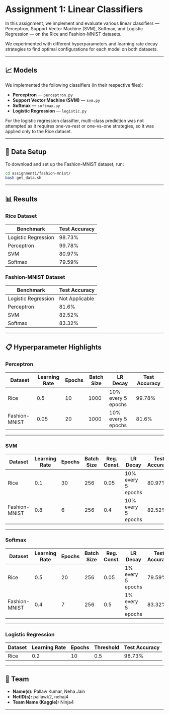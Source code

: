
# Assignment 1: Linear Classifiers

In this assignment, we implement and evaluate various linear classifiers — Perceptron, Support Vector Machine (SVM), Softmax, and Logistic Regression — on the Rice and Fashion-MNIST datasets.

We experimented with different hyperparameters and learning rate decay strategies to find optimal configurations for each model on both datasets.

---

## 📈 Models

We implemented the following classifiers (in their respective files):

- **Perceptron** — `perceptron.py`
- **Support Vector Machine (SVM)** — `svm.py`
- **Softmax** — `softmax.py`
- **Logistic Regression** — `logistic.py`

For the logistic regression classifier, multi-class prediction was not attempted as it requires one-vs-rest or one-vs-one strategies, so it was applied only to the Rice dataset.

---

## 📂 Data Setup

To download and set up the Fashion-MNIST dataset, run:

```bash
cd assignment1/fashion-mnist/
bash get_data.sh
```

---

## 📊 Results

### Rice Dataset

| Benchmark                | Test Accuracy |
|--------------------------|---------------|
| Logistic Regression      | 98.73% |
| Perceptron                | 99.78% |
| SVM                       | 80.97% |
| Softmax                   | 79.59% |

### Fashion-MNIST Dataset

| Benchmark                | Test Accuracy |
|--------------------------|---------------|
| Logistic Regression      | Not Applicable |
| Perceptron                | 81.6% |
| SVM                       | 82.52% |
| Softmax                   | 83.32% |

---

## 📋 Hyperparameter Highlights

### Perceptron

| Dataset         | Learning Rate | Epochs | Batch Size | LR Decay | Test Accuracy |
|-----------------|----------------|--------|------------|---------|---------------|
| Rice            | 0.5            | 10     | 1000       | 10% every 5 epochs | 99.78% |
| Fashion-MNIST   | 0.05           | 20     | 1000       | 10% every 5 epochs | 81.6% |

---

### SVM

| Dataset         | Learning Rate | Epochs | Batch Size | Reg. Const. | LR Decay | Test Accuracy |
|-----------------|----------------|--------|------------|-------------|---------|---------------|
| Rice            | 0.1            | 30     | 256        | 0.05        | 10% every 5 epochs | 80.97% |
| Fashion-MNIST   | 0.8            | 6      | 256        | 0.4         | 10% every 5 epochs | 82.52% |

---

### Softmax

| Dataset         | Learning Rate | Epochs | Batch Size | Reg. Const. | LR Decay | Test Accuracy |
|-----------------|----------------|--------|------------|-------------|---------|---------------|
| Rice            | 0.5            | 20     | 256        | 0.05        | 1% every 5 epochs | 79.59% |
| Fashion-MNIST   | 0.4            | 7      | 256        | 0.5         | 1% every 5 epochs | 83.32% |

---

### Logistic Regression

| Dataset         | Learning Rate | Epochs | Threshold | Test Accuracy |
|-----------------|----------------|--------|-----------|---------------|
| Rice            | 0.2            | 10     | 0.5       | 98.73% |

---

## 👥 Team

- **Name(s):** Pallaw Kumar, Neha Jain
- **NetID(s):** pallawk2, nehaj4
- **Team Name (Kaggle):** Ninja4

---
